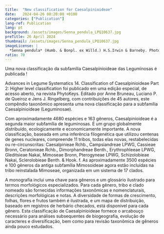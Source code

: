 ```yaml
---
title:  "New classification for Caesalpinioideae"
date:   2024-04-26 08:20:00 +0100
categories: ["Publication"]
lang-ref: Publication
lang: pt
background: /assets/images/Senna_pendula_LPQ10637.jpg
preTitle: 26 April 2024
thumbnail: /assets/images/Senna_pendula_LPQ10637.jpg
imageLicense: |
  *Senna pendula* (Humb. & Bonpl. ex Willd.) H.S.Irwin & Barneby. Photo by Luciano P. de Queiroz
ratio: 70
---
```


Uma nova classificação da subfamília Caesalpinioideae das Leguminosas é publicada !

Advances in Legume Systematics 14. Classification of Caesalpinioideae Part 2: Higher level classification 
foi publicado em uma edição especial, de acesso aberto, na revista PhytoKeys. Editado por Anne Bruneau, Luciano P. de Queiroz e Jens J. Ringelberg, com contribuições de 45 autores, este compêndio taxonômico apresenta uma nova classificação para a subfamília Caesalpinioideae (Leguminosae). 

Com aproximadamente 4680 espécies e 163 gêneros, Caesalpinioideae é a segunda maior subfamília de leguminosas. É um grupo globalmente distribuído, ecologicamente e economicamente importante. A nova classificação, baseada em uma inferência filogenética que utilizou centenas de genes nucleares, compreende 11 tribos, todas elas novas, restabelecidas ou re-circunscritas: Caesalpinieae Rchb., Campsiandreae LPWG, Cassieae Bronn, Ceratonieae Rchb., Dimorphandreae Benth., Erythrophleeae LPWG, Gleditsieae Nakai, Mimoseae Bronn, Pterogyneae LPWG, Schizolobieae Nakai, Sclerolobieae Benth. & Hook. f. As aproximadamente 3500 espécies e 100 gêneros da antiga subfamília Mimosoideae agora estão incluídas na tribo reinstalada Mimoseae, organizada em um sistema de 17 clados. 

A monografia inclui uma chave para gêneros e um glossário ilustrado para termos morfológicos especializados. Para cada gênero, tribo e clado nomeado são fornecidas informações taxonômicas e nomenclaturais, descrições morfológicas e notas. A diversidade de formas de crescimento, folhas, flores e frutos também é ilustrada, e um mapa de distribuição, baseado em registros de herbário checados, está disponível para cada gênero. Esta classificação de Caesalpinioideae fornece o arcabouço necessário para análises subsequentes de biogeografia, evolução de caracteres e diversificação, bem como para revisão taxonômica de gêneros ainda pouco estudados. 
